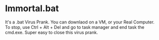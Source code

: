 # Immortal.bat
It's a .bat Virus Prank. You can downlaod on a VM, or your Real Computer. To stop,  use Ctrl + Alt + Del and go to task manager and end task the cmd.exe. Super easy to close this virus prank.
